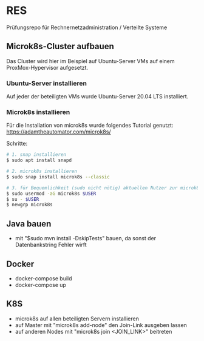 # RES
Prüfungsrepo für Rechnernetzadministration / Verteilte Systeme

## Microk8s-Cluster aufbauen 
Das Cluster wird hier im Beispiel auf Ubuntu-Server VMs auf einem ProxMox-Hypervisor aufgesetzt.

### Ubuntu-Server installieren
Auf jeder der beteiligten VMs wurde Ubuntu-Server 20.04 LTS installiert.

### Microk8s installieren 
Für die Installation von microk8s wurde folgendes Tutorial genutzt: 
https://adamtheautomator.com/microk8s/

Schritte:

```bash
# 1. snap installieren 
$ sudo apt install snapd 

# 2. microk8s installieren 
$ sudo snap install microk8s --classic

# 3. für Bequemlichkeit (sudo nicht nötig) aktuellen Nutzer zur microk8s-Gruppe hinzufügen
$ sudo usermod -aG microk8s $USER
$ su - $USER
$ newgrp microk8s

```





## Java bauen 

- mit "$sudo mvn install -DskipTests" bauen, da sonst der Datenbankstring Fehler wirft

## Docker

- docker-compose build
- docker-compose up

## K8S

- microk8s auf allen beteiligten Servern installieren
- auf Master mit "microk8s add-node" den Join-Link ausgeben lassen 
- auf anderen Nodes mit "microk8s join <JOIN_LINK>" beitreten 

